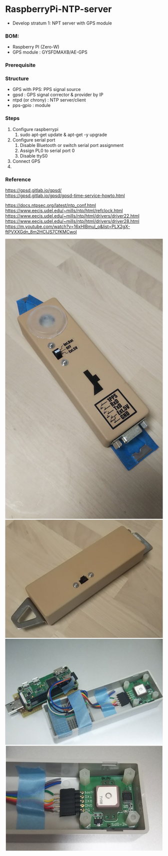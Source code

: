 # RaspberryPi-NTP-server

- Develop stratum 1: NPT server with GPS module

### BOM:  
  - Raspberry PI (Zero-W)  
  - GPS module : GYSFDMAXB/AE-GPS  


### Prerequisite  

### Structure  
- GPS with PPS: PPS signal source
- gpsd : GPS signal corrector & provider by IP
- ntpd (or chrony) : NTP server/client
- pps-gpio : module  


### Steps 
1. Configure raspberrypi
   1. sudo apt-get update & apt-get -y upgrade 
3. Configure serial port
   1. Disable Bluetooth or switch serial port assignment
   2. Assign PL0 to serial port 0
   3. Disable ttyS0
4. Connect GPS
5. 

### Reference  

https://gpsd.gitlab.io/gpsd/  
https://gpsd.gitlab.io/gpsd/gpsd-time-service-howto.html  

https://docs.ntpsec.org/latest/ntp_conf.html  
https://www.eecis.udel.edu/~mills/ntp/html/refclock.html  
https://www.eecis.udel.edu/~mills/ntp/html/drivers/driver22.html  
https://www.eecis.udel.edu/~mills/ntp/html/drivers/driver28.html  
https://m.youtube.com/watch?v=16xHIBmul_o&list=PLX2gX-ftPVXXGdn_8m2HCIJS7CfKMCwol

![Painted2](DSC_0796.JPG)
![Painted](DSC_0766~2.JPG)
![Overview](DSC_0589.png)
![Zoomup](DSC_0591.png)


